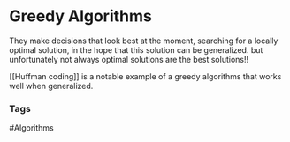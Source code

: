 # Greedy Algorithms 
They make decisions that look best at the moment, searching for a locally optimal solution, in the hope that this solution can be generalized.
but unfortunately not always optimal solutions are the best solutions!! 

[[Huffman coding]] is a notable example of a greedy algorithms that works well when generalized.




### Tags 
#Algorithms 